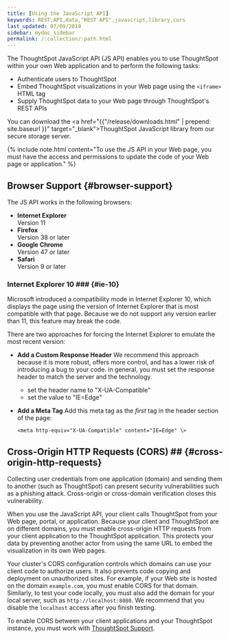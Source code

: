 ```yaml
---
title: [Using the JavaScript API]
keywords: REST,API,data,"REST API",javascript,library,cors
last_updated: 07/09/2019
sidebar: mydoc_sidebar
permalink: /:collection/:path.html
---
```

The ThoughtSpot JavaScript API (JS API) enables you to use ThoughtSpot
within your own Web application and to perform the following tasks:

-   Authenticate users to ThoughtSpot
-   Embed ThoughtSpot visualizations in your Web page using the `<iframe>` HTML tag
-   Supply ThoughtSpot data to your Web page through ThoughtSpot's REST APIs

You can download the <a href="{{"/release/downloads.html" | prepend: site.baseurl }}" target="_blank">ThoughtSpot JavaScript library</a> from our secure storage server.

{% include note.html content="To use the JS API in your Web page, you must have the access and permissions to
update the code of your Web page or application." %}

## Browser Support {#browser-support}

The JS API works in the following browsers:

- **Internet Explorer**<br>Version 11
- **Firefox**<br>Version 38 or later
- **Google Chrome**<br>Version 47 or later
- **Safari**<br>Version 9 or later

### Internet Explorer 10 ### {#ie-10}

Microsoft introduced a compatibility mode in Internet Explorer 10, which
displays the page using the version of Internet Explorer that is most
compatible with that page. Because we do not support any version earlier than 11,
this feature may break the code.

There are two approaches for forcing the Internet Explorer to emulate the most recent version:

- **Add a Custom Response Header**
    We recommend this approach because it is more robust, offers more
    control, and has a lower risk of introducing a bug to your code. in general,
    you must set the response header to match the server and the technology.
    * set the header name to "X-UA-Compatible"
    * set the value to "IE=Edge"

- **Add a Meta Tag**
    Add this meta tag as the _first_ tag in the header section of the page:

    ```<meta http-equiv="X-UA-Compatible" content="IE=Edge" \>```

## Cross-Origin HTTP Requests (CORS) ## {#cross-origin-http-requests}

Collecting user credentials from one application (domain) and sending them to
another (such as ThoughtSpot) can present security vulnerabilities such as a
phishing attack. Cross-origin or cross-domain verification closes this vulnerability.

When you use the JavaScript API, your client calls ThoughtSpot from your Web
page, portal, or application. Because your client and ThoughtSpot are on different
domains, you must enable cross-origin HTTP requests from your client application
to the ThoughtSpot application. This protects your data by preventing another actor
from using the same URL to embed the visualization in its own Web pages.

Your cluster's CORS configuration controls which domains can use your
client code to authorize users. It also prevents code copying and deployment on
unauthorized sites.  For example, if your Web site is hosted on
the domain `example.com`, you must enable CORS for that domain. Similarly, to
test your code locally, you must also add the domain for your
local server, such as `http://localhost:8080`. We recommend that you disable the
`localhost` access after you finish testing.

To enable CORS between your client applications and your ThoughtSpot instance,
you must work with <a href="{{ site.baseurl }}/appliance/contact.html">ThoughtSpot
Support</a>.
